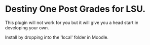 # Destiny One Post Grades for LSU.

This plugin will not work for you but it will give you a head start in developing your own.

Install by dropping into the 'local' folder in Moodle.
